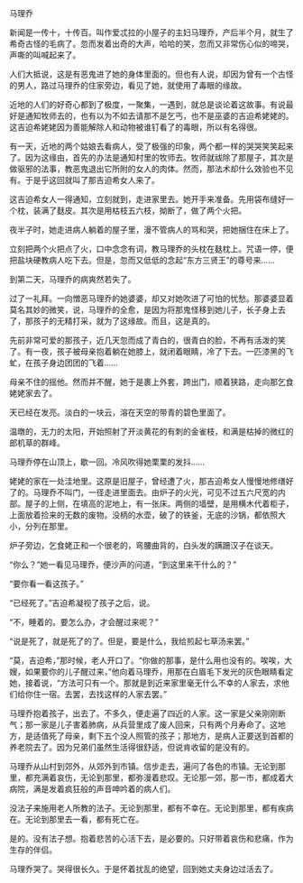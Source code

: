 马理乔

  

新闻是一传十，十传百。叫作爱忒拉的小屋子的主妇马理乔，产后半个月，就生了希奇古怪的毛病了。忽而发着出奇的大声，哈哈的笑，忽而又非常伤心似的啼哭，声嘶的叫喊起来了。

人们大抵说，这是有恶鬼进了她的身体里面的。但也有人说，却因为曾有一个古怪的男人，路过马理乔的住家旁边，看见了她，就使用了毒眼的缘故。

近地的人们的好奇心都到了极度，一聚集，一遇到，就总是谈论着这故事。有说最好是通知牧师去的，也有以为不如去请那不是乞丐，也不是巫婆的吉迫希姥姥的。这吉迫希姥姥因为善能解除人和动物被谁钉看了的毒眼，所以有名得很。

有一天，近地的两个姑娘去看病人，受了极强的印象，两个都一样的哭哭笑笑起来了。因为这缘由，首先的办法是通知村里的牧师去。牧师就祓除了那屋子，其次是做驱邪的法事，教恶鬼退出它所附的女人的肉体。然而，那法术却什么效验也不见有。于是乎这回就叫了那吉迫希女人来了。

这吉迫希女人一得通知，立刻就到，走进家里去。她开手来准备。先用袋布缝好一个枕，装满了麸皮。其次是用枯枝五六枝，拗断了，做了两个火把。

夜半子时，她走进病人躺着的屋子里，漫不管病人的骂和哭，把她捆住在床上了。

立刻把两个火把点了火，口中念念有词，教马理乔的头枕在麸枕上。咒语一停，便把盐块硬教病人吃下去。但是，忽而又低低的念起“东方三贤王”的尊号来……

到第二天，马理乔的病爽然若失了。

过了一礼拜。一向憎恶马理乔的她婆婆，却又对她吹进了可怕的忧愁。那婆婆显着莫名其妙的微笑，说，马理乔的全愈，是因为将那鬼怪移到她儿子，长子身上去了，那孩子的无精打采，就为了这缘故。而且，这是真的。

先前非常可爱的那孩子，近几天忽而成了青白的，很青白的脸，不再有活泼的笑了。有一夜，孩子被母亲抱着躺在她膝上，就闭着眼睛，冷了下去。一匹漆黑的飞虻，在孩子身边团团的飞着……

母亲不住的摇他。然而并不醒，她于是裹上外套，跨出门，顺着狭路，走向那乞食姥姥家去了。

天已经在发亮。淡白的一块云，溶在天空的带青的碧色里面了。

温暾的，无力的太阳，开始照射了开淡黄花的有刺的金雀枝，和满是枯掉的微红的郎机草的群峰。

马理乔停在山顶上，歇一回。冷风吹得她栗栗的发抖……

姥姥的家在一处洼地里。这原是旧屋子，曾经遭了火，那吉迫希女人慢慢地修缮好了的。马理乔不叫门，一径走进里面去。由炉子的火光，可见不过五六尺宽的内部。屋子的上侧，在填高的泥地上，有一张床。两侧的墙壁，是用横木代着柜子，上面放着捡来的无数的废物。没柄的水壶，破了的铁釜，无底的沙锅，都依照大小，分列在那里。

炉子旁边，乞食姥正和一个很老的，弯腰曲背的，白头发的蹒跚汉子在谈天。

“你么？”她一看见马理乔，便沙声的问道，“到这里来干什么的？”

“要你看一看这孩子。”

“已经死了。”吉迫希凝视了孩子之后，说。

“不，睡着的。要怎么办，才会醒过来呢？”

“说是死了，就是死了的了。但是，要是什么，我给煎起七草汤来罢。”

“莫，吉迫希，”那时候，老人开口了。“你做的那事，是什么用也没有的。唉唉，大嫂，如果要你的儿子醒过来，”他向着马理乔，用那在白眉毛下发光的灰色眼睛看定她，接着说，“方法可只有一个。那就是到近来家里毫无什么不幸的人家去，求他们给你住一宿。去罢，去找这样的人家去罢。”

马理乔抱着孩子，出去了。不多久，便走遍了四近的人家。这一家是父亲刚刚断气；那一家是儿子害着肺病，从兵营里成了废人回来，只有两个月寿命了。这地方，是适值死了母亲，剩下五个没人照管的孩子；那地方，是病人正要送到首都的养老院去了。因为兄弟们虽然生活得很舒适，但说肯收留的是没有的。

马理乔从山村到郊外，从郊外到市镇。信步走去，遍问了各色的市镇。无论到那里，都充满着哀伤，无论到那里，都弥漫着悲叹。无论那一郊，那一市，都成着大病院，满是发着疯狂般的声音呻吟着的病人们。

没法子来施用老人所教的法子。无论到那里，都有不幸在。无论到那里，都有疾病在。无论到那里去一看，都有死亡在。

是的。没有法子想。抱着悲苦的心活下去，是必要的。只好带着哀伤和悲痛，作为生存的伴侣。

马理乔哭了。哭得很长久。于是怀着扰乱的绝望，回到她丈夫身边过活去了。
